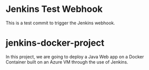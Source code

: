 # Jenkins Test Webhook
This is a test commit to trigger the Jenkins webhook.
# jenkins-docker-project
In this project, we are going to deploy a Java Web app on a Docker Container built on an Azure VM through the use of Jenkins.
